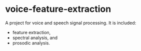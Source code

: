 # voice-feature-extraction
A project for voice and speech signal processing. It is included:
* feature extraction, 
* spectral analysis, and 
* prosodic analysis.

